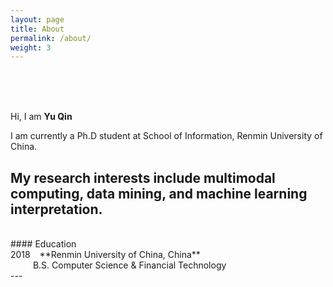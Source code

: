 ```yaml
---
layout: page
title: About
permalink: /about/
weight: 3
---
```

<br>
<br>
<br>

Hi, I am **Yu Qin** <br>

I am currently a Ph.D student at School of Information, Renmin University of China. <br>

My research interests include **multimodal computing**, **data mining**, and **machine learning interpretation**.
<br>
---
<br>
#### Education 
<br>
2018 &ensp; **Renmin University of China, China**<br>
&emsp; &emsp; B.S. Computer Science & Financial Technology
<br>
---
<br>



